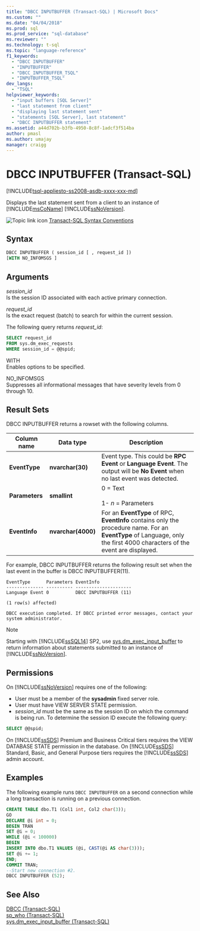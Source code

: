 ```yaml
---
title: "DBCC INPUTBUFFER (Transact-SQL) | Microsoft Docs"
ms.custom: ""
ms.date: "04/04/2018"
ms.prod: sql
ms.prod_service: "sql-database"
ms.reviewer: ""
ms.technology: t-sql
ms.topic: "language-reference"
f1_keywords: 
  - "DBCC INPUTBUFFER"
  - "INPUTBUFFER"
  - "DBCC_INPUTBUFFER_TSQL"
  - "INPUTBUFFER_TSQL"
dev_langs: 
  - "TSQL"
helpviewer_keywords: 
  - "input buffers [SQL Server]"
  - "last statement from client"
  - "displaying last statement sent"
  - "statements [SQL Server], last statement"
  - "DBCC INPUTBUFFER statement"
ms.assetid: a44d702b-b3fb-4950-8c8f-1adcf3f514ba
author: pmasl
ms.author: umajay
manager: craigg
---
```

# DBCC INPUTBUFFER (Transact-SQL)
[!INCLUDE[tsql-appliesto-ss2008-asdb-xxxx-xxx-md](../../includes/tsql-appliesto-ss2008-asdb-xxxx-xxx-md.md)]

Displays the last statement sent from a client to an instance of [!INCLUDE[msCoName](../../includes/msconame-md.md)] [!INCLUDE[ssNoVersion](../../includes/ssnoversion-md.md)].
  
![Topic link icon](../../database-engine/configure-windows/media/topic-link.gif "Topic link icon") [Transact-SQL Syntax Conventions](../../t-sql/language-elements/transact-sql-syntax-conventions-transact-sql.md)
  
## Syntax  
  
```sql
DBCC INPUTBUFFER ( session_id [ , request_id ])  
[WITH NO_INFOMSGS ]  
```  
  
## Arguments  
*session_id*  
Is the session ID associated with each active primary connection.  
  
*request_id*  
Is the exact request (batch) to search for within the current session.  

The following query returns *request_id*:  
```sql
SELECT request_id   
FROM sys.dm_exec_requests   
WHERE session_id = @@spid;  
```  
WITH  
Enables options to be specified.  
  
NO_INFOMSGS  
Suppresses all informational messages that have severity levels from 0 through 10.  
  
## Result Sets  
DBCC INPUTBUFFER returns a rowset with the following columns.
  
|Column name|Data type|Description|  
|-----------------|---------------|-----------------|  
|**EventType**|**nvarchar(30)**|Event type. This could be **RPC Event** or **Language Event**. The output will be **No Event** when no last event was detected.|  
|**Parameters**|**smallint**|0 = Text<br /><br /> 1- *n* = Parameters|  
|**EventInfo**|**nvarchar(4000)**|For an **EventType** of RPC, **EventInfo** contains only the procedure name. For an **EventType** of Language, only the first 4000 characters of the event are displayed.|  
  
For example, DBCC INPUTBUFFER returns the following result set when the last event in the buffer is DBCC INPUTBUFFER(11).
  
```
EventType      Parameters EventInfo               
-------------- ---------- ---------------------   
Language Event 0          DBCC INPUTBUFFER (11)  
  
(1 row(s) affected)  
  
DBCC execution completed. If DBCC printed error messages, contact your system administrator.  
```  

> [!NOTE]
> Starting with [!INCLUDE[ssSQL14](../../includes/sssql14-md.md)] SP2, use [sys.dm_exec_input_buffer](../../relational-databases/system-dynamic-management-views/sys-dm-exec-input-buffer-transact-sql.md) to return information about statements submitted to an instance of [!INCLUDE[ssNoVersion](../../includes/ssnoversion-md.md)].

## Permissions  
On [!INCLUDE[ssNoVersion](../../includes/ssnoversion-md.md)] requires one of the following:
-   User must be a member of the **sysadmin** fixed server role.  
-   User must have VIEW SERVER STATE permission.  
-   *session_id* must be the same as the session ID on which the command is being run. To determine the session ID execute the following query:  
  
```sql
SELECT @@spid;  
```
  
On [!INCLUDE[ssSDS](../../includes/sssds-md.md)] Premium and Business Critical tiers requires the VIEW DATABASE STATE permission in the database. On [!INCLUDE[ssSDS](../../includes/sssds-md.md)] Standard, Basic, and General Purpose tiers requires the [!INCLUDE[ssSDS](../../includes/sssds-md.md)] admin account.
  
## Examples  
The following example runs `DBCC INPUTBUFFER` on a second connection while a long transaction is running on a previous connection.
  
```sql
CREATE TABLE dbo.T1 (Col1 int, Col2 char(3));  
GO  
DECLARE @i int = 0;  
BEGIN TRAN  
SET @i = 0;  
WHILE (@i < 100000)  
BEGIN  
INSERT INTO dbo.T1 VALUES (@i, CAST(@i AS char(3)));  
SET @i += 1;  
END;  
COMMIT TRAN;  
--Start new connection #2.  
DBCC INPUTBUFFER (52);  
```  

## See Also  
[DBCC &#40;Transact-SQL&#41;](../../t-sql/database-console-commands/dbcc-transact-sql.md)  
[sp_who &#40;Transact-SQL&#41;](../../relational-databases/system-stored-procedures/sp-who-transact-sql.md)  
[sys.dm_exec_input_buffer &#40;Transact-SQL&#41;](../../relational-databases/system-dynamic-management-views/sys-dm-exec-input-buffer-transact-sql.md)
  
  
